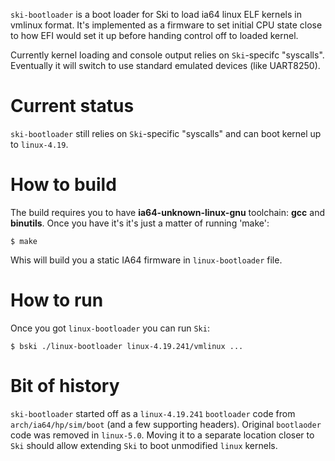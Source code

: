 `ski-bootloader` is a boot loader for Ski to load ia64 linux ELF kernels
in vmlinux format. It's implemented as a firmware to set initial CPU
state close to how EFI would set it up before handing control off to
loaded kernel.

Currently kernel loading and console output relies on `Ski`-specifc
"syscalls". Eventually it will switch to use standard emulated devices
(like UART8250).

# Current status

`ski-bootloader` still relies on `Ski`-specific "syscalls" and can boot
kernel up to `linux-4.19`.

# How to build

The build requires you to have **ia64-unknown-linux-gnu** toolchain:
**gcc** and **binutils**. Once you have it's it's just a matter of
running 'make':

    $ make

Whis will build you a static IA64 firmware in `linux-bootloader` file.

# How to run

Once you got `linux-bootloader` you can run `Ski`:

    $ bski ./linux-bootloader linux-4.19.241/vmlinux ...

# Bit of history

`ski-bootloader` started off as a `linux-4.19.241` `bootloader` code
from `arch/ia64/hp/sim/boot` (and a few supporting headers). Original
`bootlaoder` code was removed in `linux-5.0`. Moving it to a separate
location closer to `Ski` should allow extending `Ski` to boot unmodified
`linux` kernels.